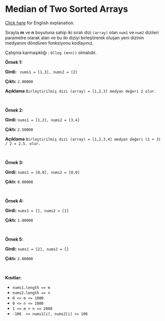 ﻿# Median of Two Sorted Arrays

[Click here](README.en.md) for English explanation.

Sırayla **m** ve **n** boyutuna sahip iki sıralı dizi `(array)` olan `num1` ve `num2` dizileri parametre olarak alan ve bu iki diziyi birleştirerek oluşan yeni dizinin medyanını döndüren fonksiyonu kodlayınız.

Çalışma karmaşıklığı :  `O(log (m+n))` olmalıdır.

**Örnek 1:**


**Girdi:** ` nums1 = [1,3], nums2 = [2]`

**Çıktı:** `2.00000`

**Açıklama** `Birleştirilmiş dizi (array) = [1,2,3] medyan değeri 2 olur.`

<br />

**Örnek 2:**


**Girdi:** `nums1 = [1,2], nums2 = [3,4]`

**Çıktı:** `2.50000`

**Açıklama** `Birleştirilmiş dizi (array) = [1,2,3,4] medyan değeri (2 + 3) / 2 = 2.5. olur.`

<br />

**Örnek 3:**


**Girdi:** `nums1 = [0,0], nums2 = [0,0]`

**Çıktı:** `0.00000`

<br/>


**Örnek 4:**


**Girdi:** `nums1 = [], nums2 = [1]`

**Çıktı:** `1.00000`

<br/>

**Örnek 5:**


**Girdi:** `nums1 = [2], nums2 = []`

**Çıktı:** `2.00000`

<br/>

**Kısıtlar:**
-   `nums1.length == m`
-   `nums2.length == n`
-   `0 <= m <= 1000`
-   `0 <= n <= 1000`
-   `1 <= m + n <= 2000`
-   `-106  <= nums1[i], nums2[i] <= 106`



